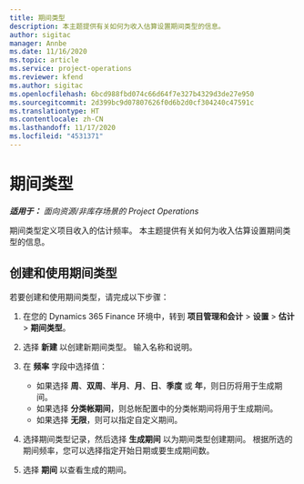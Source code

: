 ```yaml
---
title: 期间类型
description: 本主题提供有关如何为收入估算设置期间类型的信息。
author: sigitac
manager: Annbe
ms.date: 11/16/2020
ms.topic: article
ms.service: project-operations
ms.reviewer: kfend
ms.author: sigitac
ms.openlocfilehash: 6bcd988fbd074c66d64f7e327b4329d3de27e950
ms.sourcegitcommit: 2d399bc9d07807626f0d6b2d0cf304240c47591c
ms.translationtype: HT
ms.contentlocale: zh-CN
ms.lasthandoff: 11/17/2020
ms.locfileid: "4531371"
---
```

# <a name="period-types"></a>期间类型

_**适用于：** 面向资源/非库存场景的 Project Operations_

期间类型定义项目收入的估计频率。 本主题提供有关如何为收入估算设置期间类型的信息。 

## <a name="create-and-work-with-period-types"></a>创建和使用期间类型
若要创建和使用期间类型，请完成以下步骤：

1. 在您的 Dynamics 365 Finance 环境中，转到 **项目管理和会计** > **设置** > **估计** > **期间类型**。
2. 选择 **新建** 以创建新期间类型。 输入名称和说明。
3. 在 **频率** 字段中选择值：

    - 如果选择 **周**、**双周**、**半月**、**月**、**日**、**季度** 或 **年**，则日历将用于生成期间。 
    - 如果选择 **分类帐期间**，则总帐配置中的分类帐期间将用于生成期间。
    - 如果选择 **无限**，则可以指定自定义期间。
4. 选择期间类型记录，然后选择 **生成期间** 以为期间类型创建期间。 根据所选的期间频率，您可以选择指定开始日期或要生成期间数。
5. 选择 **期间** 以查看生成的期间。

